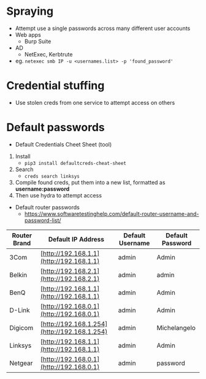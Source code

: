 # Spraying
- Attempt use a single passwords across many different user accounts
- Web apps 
	- Burp Suite
- AD
	- NetExec, Kerbtrute
- eg. `netexec smb IP -u <usernames.list> -p 'found_password'`

# Credential stuffing
- Use stolen creds from one service to attempt access on others

# Default passwords
- Default Credentials Cheet Sheet (tool)
1. Install
	- `pip3 install defaultcreds-cheat-sheet`
2. Search 
	- `creds search linksys`
3. Compile found creds, put them into a new list, formatted as **username:password**
4. Then use hydra to attempt access

- Default router passwords
	-  https://www.softwaretestinghelp.com/default-router-username-and-password-list/

| **Router Brand** | **Default IP Address**                       | **Default Username** | **Default Password** |
| ---------------- | -------------------------------------------- | -------------------- | -------------------- |
| 3Com             | [http://192.168.1.1](http://192.168.1.1)     | admin                | Admin                |
| Belkin           | [http://192.168.2.1](http://192.168.2.1)     | admin                | admin                |
| BenQ             | [http://192.168.1.1](http://192.168.1.1)     | admin                | Admin                |
| D-Link           | [http://192.168.0.1](http://192.168.0.1)     | admin                | Admin                |
| Digicom          | [http://192.168.1.254](http://192.168.1.254) | admin                | Michelangelo         |
| Linksys          | [http://192.168.1.1](http://192.168.1.1)     | admin                | Admin                |
| Netgear          | [http://192.168.0.1](http://192.168.0.1)     | admin                | password             |